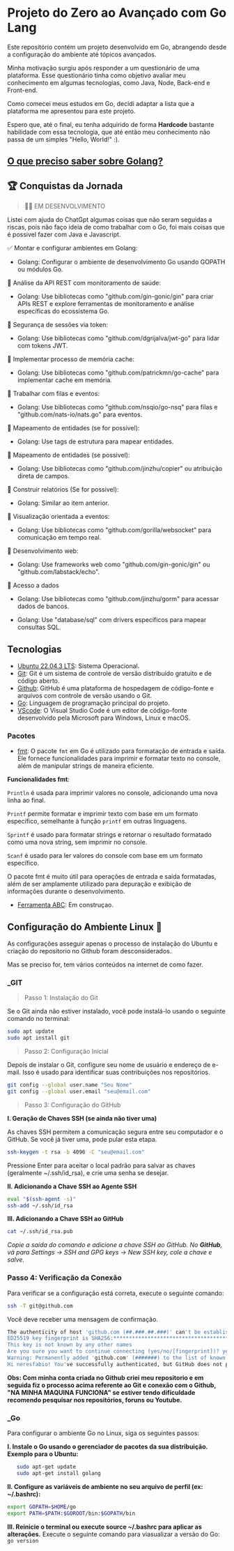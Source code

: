 # Projeto do Zero ao Avançado com Go Lang

Este repositório contém um projeto desenvolvido em Go, abrangendo desde a configuração do ambiente até tópicos avançados.

Minha motivação surgiu após responder a um questionário de uma plataforma. Esse questionário tinha como objetivo avaliar meu conhecimento em algumas tecnologias, como Java, Node, Back-end e Front-end.

Como comecei meus estudos em Go, decidi adaptar a lista que a plataforma me apresentou para este projeto.

Espero que, até o final, eu tenha adquirido de forma **Hardcode** bastante habilidade com essa tecnologia, que até então meu conhecimento não passa de um simples "Hello, World!" :).

## [O que preciso saber sobre Golang?](https://github.com/neresfabio/projeto-golang-do-zero-avancado/blob/master/_intro/oque.md)

## 🏆 Conquistas da Jornada

> 🧑‍💻 EM DESENVOLVIMENTO

Listei com ajuda do ChatGpt algumas coisas que não seram seguidas a riscas, pois não faço ideia de como trabalhar com o Go,
foi mais coisas que é possivel fazer com Java e Javascript.


✅ Montar e configurar ambientes em Golang: 

- Golang: Configurar o ambiente de desenvolvimento Go usando GOPATH ou módulos Go.

🏅 Análise da API REST com monitoramento de saúde:

- Golang: Use bibliotecas como "github.com/gin-gonic/gin" para criar APIs REST e explore ferramentas de monitoramento e análise específicas do ecossistema Go.

🏅 Segurança de sessões via token:

- Golang: Use bibliotecas como "github.com/dgrijalva/jwt-go" para lidar com tokens JWT.

🏅 Implementar processo de memória cache:

- Golang: Use bibliotecas como "github.com/patrickmn/go-cache" para implementar cache em memória.

🏅 Trabalhar com filas e eventos:

- Golang: Use bibliotecas como "github.com/nsqio/go-nsq" para filas e "github.com/nats-io/nats.go" para eventos.

🏅 Mapeamento de entidades (se for possivel):

- Golang: Use tags de estrutura para mapear entidades.

🏅 Mapeamento de entidades (se possivel):

- Golang: Use bibliotecas como "github.com/jinzhu/copier" ou atribuição direta de campos.

🏅 Construir relatórios (Se for possivel):

- Golang: Similar ao item anterior.

🏅 Visualização orientada a eventos:

- Golang: Use bibliotecas como "github.com/gorilla/websocket" para comunicação em tempo real.

🏅 Desenvolvimento web:

- Golang: Use frameworks web como "github.com/gin-gonic/gin" ou "github.com/labstack/echo".

🏅 Acesso a dados

- Golang: Use bibliotecas como "github.com/jinzhu/gorm" para acessar dados de bancos.

- Golang: Use "database/sql" com drivers específicos para mapear consultas SQL.


## Tecnologias

- [Ubuntu 22.04.3 LTS](https://ubuntu.com/download/desktop): Sistema Operacional.
- [Git](https://git-scm.com/): Git é um sistema de controle de versão distribuído gratuito e de código aberto.
- [Github](https://github.com/): GitHub é uma plataforma de hospedagem de código-fonte e arquivos com controle de versão usando o Git.
- [Go](https://golang.org/): Linguagem de programação principal do projeto.
- [VScode](#): O Visual Studio Code é um editor de código-fonte desenvolvido pela Microsoft para Windows, Linux e macOS.

### Pacotes
- [fmt](https://pkg.go.dev/fmt): O pacote `fmt` em Go é utilizado para formatação de entrada e saída. Ele fornece funcionalidades para imprimir e formatar texto no console, além de manipular strings de maneira eficiente.

**Funcionalidades fmt**:

`Println` é usada para imprimir valores no console, adicionando uma nova linha ao final.

`Printf` permite formatar e imprimir texto com base em um formato específico, semelhante à função `printf` em outras linguagens.

`Sprintf` é usado para formatar strings e retornar o resultado formatado como uma nova string, sem imprimir no console.

`Scanf` é usado para ler valores do console com base em um formato específico.

O pacote fmt é muito útil para operações de entrada e saída formatadas, além de ser amplamente utilizado para depuração e exibição de informações durante o desenvolvimento.

- [Ferramenta ABC](#): Em construçao.




## Configuração do Ambiente Linux 🛫

As configurações asseguir apenas o processo de instalação do Ubuntu e criação do repositorio no Github foram desconsiderados.

Mas se preciso for, tem vários conteúdos na internet de como fazer.

### _GIT

> Passo 1: Instalação do Git

Se o Git ainda não estiver instalado, você pode instalá-lo usando o seguinte comando no terminal:

```bash
sudo apt update
sudo apt install git

```
> Passo 2: Configuração Inicial

Depois de instalar o Git, configure seu nome de usuário e endereço de e-mail. Isso é usado para identificar suas contribuições nos repositórios.

```bash
git config --global user.name "Seu Nome"
git config --global user.email "seu@email.com"

```

> Passo 3: Configuração do GitHub

**I. Geração de Chaves SSH (se ainda não tiver uma)**

As chaves SSH permitem a comunicação segura entre seu computador e o GitHub. Se você já tiver uma, pode pular esta etapa.

```bash
ssh-keygen -t rsa -b 4096 -C "seu@email.com"

```
Pressione Enter para aceitar o local padrão para salvar as chaves (geralmente ~/.ssh/id_rsa), e crie uma senha se desejar.

**II. Adicionando a Chave SSH ao Agente SSH**

```bash
eval "$(ssh-agent -s)"
ssh-add ~/.ssh/id_rsa

```

**III. Adicionando a Chave SSH ao GitHub**

```bash
cat ~/.ssh/id_rsa.pub
```
*Copie a saída do comando e adicione a chave SSH ao GitHub. No **GitHub**, vá para Settings -> SSH and GPG keys -> New SSH key, cole a chave e salve.*

### Passo 4: Verificação da Conexão

Para verificar se a configuração está correta, execute o seguinte comando:

```bash
ssh -T git@github.com
```

Você deve receber uma mensagem de confirmação.

```bash
The authenticity of host 'github.com (##.###.##.###)' can't be established.
ED25519 key fingerprint is SHA256:****************************************.
This key is not known by any other names
Are you sure you want to continue connecting (yes/no/[fingerprint])? yes
Warning: Permanently added 'github.com' (#######) to the list of known hosts.
Hi neresfabio! You've successfully authenticated, but GitHub does not provide shell access.

```

**Obs: Com minha conta criada no Github criei meu repositorio e em seguida fiz o processo acima referente ao Git e conexão com o Github, **"NA MINHA MAQUINA FUNCIONA"** se estiver tendo dificuldade recomendo pesquisar nos repositórios, foruns ou Youtube.**

### _Go

Para configurar o ambiente Go no Linux, siga os seguintes passos:

**I. Instale o Go usando o gerenciador de pacotes da sua distribuição. Exemplo para o Ubuntu:**

```bash
   sudo apt-get update
   sudo apt-get install golang
```

**II. Configure as variáveis de ambiente no seu arquivo de perfil (ex: ~/.bashrc):**

```bash
export GOPATH=$HOME/go
export PATH=$PATH:$GOROOT/bin:$GOPATH/bin

```
**III. Reinicie o terminal ou execute source ~/.bashrc para aplicar as alterações.**
Execute o seguinte comando para viasualizar a versão do Go: ```go version```


